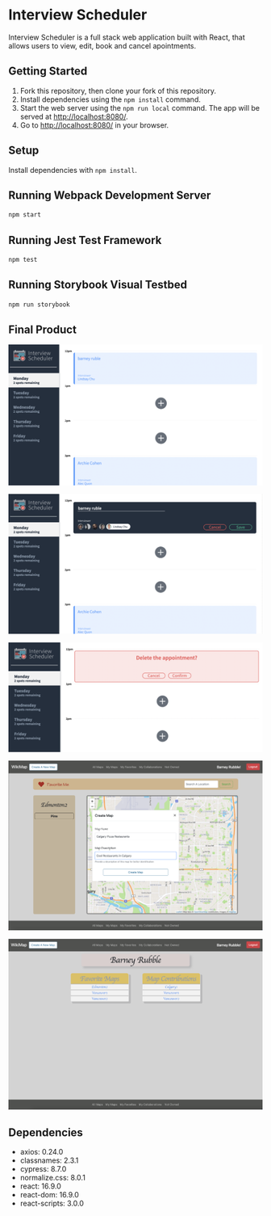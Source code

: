 # Interview Scheduler

Interview Scheduler is a full stack web application built with React, that allows users to view, edit, book and cancel apointments.

## Getting Started

1. Fork this repository, then clone your fork of this repository.
2. Install dependencies using the `npm install` command.
3. Start the web server using the `npm run local` command. The app will be served at <http://localhost:8080/>.
4. Go to <http://localhost:8080/> in your browser.

## Setup

Install dependencies with `npm install`.

## Running Webpack Development Server

```sh
npm start
```

## Running Jest Test Framework

```sh
npm test
```

## Running Storybook Visual Testbed

```sh
npm run storybook
```
## Final Product

!["Main Page"](https://github.com/Freem11/scheduler/blob/master/public/images/Main%20View.png)

!["Create / Edit Appointments"](https://github.com/Freem11/scheduler/blob/master/public/images/Create:Edit%20Appointment.png)

!["Cancel Confirmation"](https://github.com/Freem11/scheduler/blob/master/public/images/Cancel%20Appointment.png)

!["screenshot of map creation"](https://github.com/Freem11/lhl-midterm-group11/blob/walkthrough/docs/creating_map.png?raw=true)

!["screenshot of user profile"](https://github.com/Freem11/lhl-midterm-group11/blob/walkthrough/docs/created_pins.png?raw=true)

## Dependencies

-   axios: 0.24.0
-   classnames: 2.3.1
-   cypress: 8.7.0
-   normalize.css: 8.0.1
-   react: 16.9.0
-   react-dom: 16.9.0
-   react-scripts: 3.0.0
